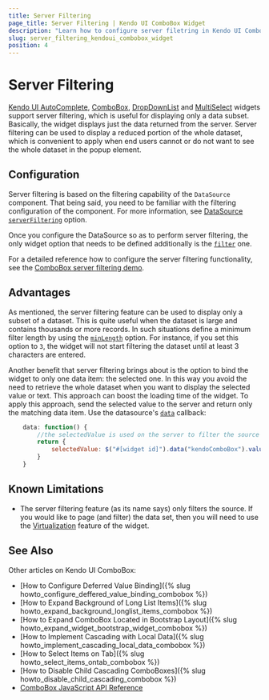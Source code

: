 ```yaml
---
title: Server Filtering
page_title: Server Filtering | Kendo UI ComboBox Widget
description: "Learn how to configure server filetring in Kendo UI ComboBox, DropDownList, AutoComplete and MultiSelect widgets."
slug: server_filtering_kendoui_combobox_widget
position: 4
---
```


# Server Filtering

[Kendo UI AutoComplete](http://demos.telerik.com/kendo-ui/autocomplete/index), [ComboBox](http://demos.telerik.com/kendo-ui/combobox/index), [DropDownList](http://demos.telerik.com/kendo-ui/dropdownlist/index) and [MultiSelect](http://demos.telerik.com/kendo-ui/multiselect/index) widgets support server filtering, which is useful for displaying only a data subset. Basically, the widget displays just the data returned from the server. Server filtering can be used to display a reduced portion of the whole dataset, which is convenient to apply when end users cannot or do not want to see the whole dataset in the popup element.

## Configuration

Server filtering is based on the filtering capability of the `DataSource` component. That being said, you need to be familiar with the filtering configuration of the component. For more information, see [DataSource `serverFiltering`](/api/javascript/data/datasource#configuration-serverFiltering) option.

Once you configure the DataSource so as to perform server filtering, the only widget option that needs to be defined additionally is the [`filter`](/api/javascript/ui/combobox#configuration-filter) one.

For a detailed reference how to configure the server filtering functionality, see the [ComboBox server filtering demo](http://demos.telerik.com/kendo-ui/combobox/serverfiltering).

## Advantages

As mentioned, the server filtering feature can be used to display only a subset of a dataset. This is quite useful when the dataset is large and contains thousands or more records. In such situations define a minimum filter length by using the [`minLength`](/api/javascript/ui/combobox#configuration-minLength) option. For instance, if you set this option to `3`, the widget will not start filtering the dataset until at least 3 characters are entered.

Another benefit that server filtering brings about is the option to bind the widget to only one data item: the selected one. In this way you avoid the need to retrieve the whole dataset when you want to display the selected value or text. This approach can boost the loading time of the widget. To apply this approach, send the selected value to the server and return only the matching data item. Use the datasource's [`data`](/kendo-ui/api/javascript/data/datasource#configuration-transport.read.data) callback:

```javascript
    data: function() {
        //the selectedValue is used on the server to filter the source and return only the matching data item
        return {
            selectedValue: $("#[widget id]").data("kendoComboBox").value()
        }
    }
```

## Known Limitations

- The server filtering feature (as its name says) only filters the source. If you would like to page (and filter) the data set, then you will need to use
the [Virtualization](/kendo-ui/web/combobox/virtualization) feature of the widget.

## See Also

Other articles on Kendo UI ComboBox:

* [How to Configure Deferred Value Binding]({% slug howto_configure_deffered_value_binding_combobox %})
* [How to Expand Background of Long List Items]({% slug howto_expand_background_longlist_items_combobox %})
* [How to Expand ComboBox Located in Bootstrap Layout]({% slug howto_expand_widget_bootstrap_widget_combobox %})
* [How to Implement Cascading with Local Data]({% slug howto_implement_cascading_local_data_combobox %})
* [How to Select Items on Tab]({% slug howto_select_items_ontab_combobox %})
* [How to Disable Child Cascading ComboBoxes]({% slug howto_disable_child_cascading_combobox %})
* [ComboBox JavaScript API Reference](/api/javascript/ui/combobox)
